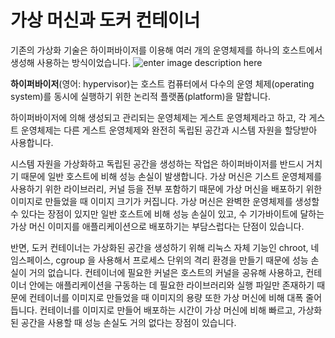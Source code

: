 # 가상 머신과 도커 컨테이너

기존의 가상화 기술은 하이퍼바이저를 이용해 여러 개의 운영체제를 하나의 호스트에서 생성해 사용하는 방식이었습니다. 
![enter image description here](https://blog.netapp.com/wp-content/uploads/2016/03/Screen-Shot-2018-03-20-at-9.24.09-AM.png)

**하이퍼바이저**(영어: hypervisor)는 호스트 컴퓨터에서 다수의 운영 체제(operating system)를 동시에 실행하기 위한 논리적 플랫폼(platform)을 말합니다. 

하이퍼바이저에 의해 생성되고 관리되는 운영체제는 게스트 운영체제라고 하고, 각 게스트 운영체제는 다른 게스트 운영체제와 완전히 독립된 공간과 시스템 자원을 할당받아 사용합니다. 

시스템 자원을 가상화하고 독립된 공간을 생성하는 작업은 하이퍼바이저를 반드시 거치기 때문에 일반 호스트에 비해 성능 손실이 발생합니다. 가상 머신은 기스트 운영체제를 사용하기 위한 라이브러리, 커널 등을 전부 포함하기 때문에 가상 머신을 배포하기 위한 이미지로 만들었을 때 이미지 크기가 커집니다. 가상 머신은 완벽한 운영체제를 생성할 수 있다는 장점이 있지만 일반 호스트에 비해 성능 손실이 있고, 수 기가바이트에 달하는 가상 머신 이미지를 애플리케이션으로 배포하기는 부담스럽다는 단점이 있습니다. 

반면, 도커 컨테이너는 가상화된 공간을 생성하기 위해 리눅스 자체 기능인 chroot, 네임스페이스, cgroup 을 사용해서 프로세스 단위의 격리 환경을 만들기 때문에 성능 손실이 거의 없습니다. 컨테이너에 필요한 커널은 호스트의 커널을 공유해 사용하고, 컨테이너 안에는 애플리케이션을 구동하는 데 필요한 라이브러리와 실행 파일만 존재하기 때문에 컨테이너를 이미지로 만들었을 때 이미지의 용량 또한 가상 머신에 비해 대폭 줄어듭니다. 
컨테이너를 이미지로 만들어 배포하는 시간이 가상 머신에 비해 빠르고, 가상화된 공간을 사용할 때 성능 손실도 거의 없다는 장점이 있습니다. 


<!--stackedit_data:
eyJoaXN0b3J5IjpbLTU4NzU1MTIxNiwtMTgzMzAzNjY3MSwxMD
k4MzE2NDYzXX0=
-->